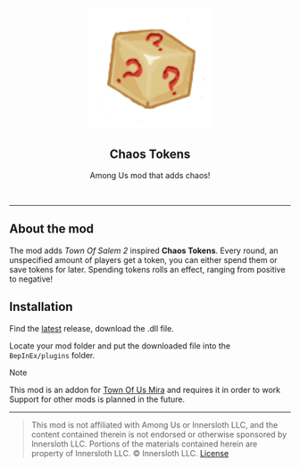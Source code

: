 <div align="center">
  <img src="./Images/Icon.png" width=222/>
  <h2>Chaos Tokens</h2>
  <p>Among Us mod that adds chaos!</p>
</div>
<br/>

-----------------------

## About the mod
The mod adds *Town Of Salem 2* inspired **Chaos Tokens**. Every round, an unspecified amount of players get a token, you can either spend them or save tokens for later. Spending tokens rolls an effect, ranging from positive to negative!

## Installation
Find the [latest](https://github.com/xChipseq/ChaosTokens/releases/latest) release, download the .dll file.

Locate your mod folder and put the downloaded file into the `BepInEx/plugins` folder.

> [!NOTE]
> This mod is an addon for [Town Of Us Mira](https://github.com/AU-Avengers/TOU-Mira) and requires it in order to work
> Support for other mods is planned in the future.

-----------------------

> This mod is not affiliated with Among Us or Innersloth LLC, and the content contained therein is not endorsed or otherwise sponsored by Innersloth LLC. Portions of the materials contained herein are property of Innersloth LLC. © Innersloth LLC.
> [License](LICENSE)
